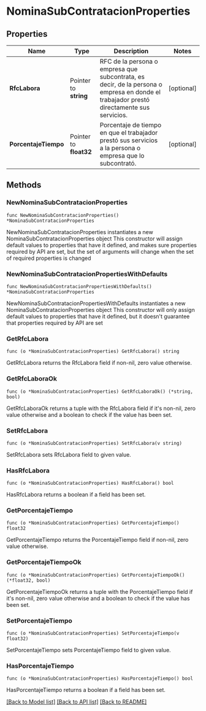 # NominaSubContratacionProperties

## Properties

Name | Type | Description | Notes
------------ | ------------- | ------------- | -------------
**RfcLabora** | Pointer to **string** | RFC de la persona o empresa que subcontrata, es decir, de la persona o empresa en donde el trabajador prestó directamente sus servicios. | [optional] 
**PorcentajeTiempo** | Pointer to **float32** | Porcentaje de tiempo en que el trabajador prestó sus servicios a la persona o empresa que lo subcontrató. | [optional] 

## Methods

### NewNominaSubContratacionProperties

`func NewNominaSubContratacionProperties() *NominaSubContratacionProperties`

NewNominaSubContratacionProperties instantiates a new NominaSubContratacionProperties object
This constructor will assign default values to properties that have it defined,
and makes sure properties required by API are set, but the set of arguments
will change when the set of required properties is changed

### NewNominaSubContratacionPropertiesWithDefaults

`func NewNominaSubContratacionPropertiesWithDefaults() *NominaSubContratacionProperties`

NewNominaSubContratacionPropertiesWithDefaults instantiates a new NominaSubContratacionProperties object
This constructor will only assign default values to properties that have it defined,
but it doesn't guarantee that properties required by API are set

### GetRfcLabora

`func (o *NominaSubContratacionProperties) GetRfcLabora() string`

GetRfcLabora returns the RfcLabora field if non-nil, zero value otherwise.

### GetRfcLaboraOk

`func (o *NominaSubContratacionProperties) GetRfcLaboraOk() (*string, bool)`

GetRfcLaboraOk returns a tuple with the RfcLabora field if it's non-nil, zero value otherwise
and a boolean to check if the value has been set.

### SetRfcLabora

`func (o *NominaSubContratacionProperties) SetRfcLabora(v string)`

SetRfcLabora sets RfcLabora field to given value.

### HasRfcLabora

`func (o *NominaSubContratacionProperties) HasRfcLabora() bool`

HasRfcLabora returns a boolean if a field has been set.

### GetPorcentajeTiempo

`func (o *NominaSubContratacionProperties) GetPorcentajeTiempo() float32`

GetPorcentajeTiempo returns the PorcentajeTiempo field if non-nil, zero value otherwise.

### GetPorcentajeTiempoOk

`func (o *NominaSubContratacionProperties) GetPorcentajeTiempoOk() (*float32, bool)`

GetPorcentajeTiempoOk returns a tuple with the PorcentajeTiempo field if it's non-nil, zero value otherwise
and a boolean to check if the value has been set.

### SetPorcentajeTiempo

`func (o *NominaSubContratacionProperties) SetPorcentajeTiempo(v float32)`

SetPorcentajeTiempo sets PorcentajeTiempo field to given value.

### HasPorcentajeTiempo

`func (o *NominaSubContratacionProperties) HasPorcentajeTiempo() bool`

HasPorcentajeTiempo returns a boolean if a field has been set.


[[Back to Model list]](../README.md#documentation-for-models) [[Back to API list]](../README.md#documentation-for-api-endpoints) [[Back to README]](../README.md)


